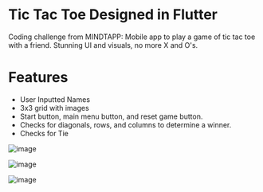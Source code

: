 # Tic Tac Toe Designed in Flutter
Coding challenge from MINDTAPP: Mobile app to play a game of tic tac toe with a friend. Stunning UI and visuals, no more X and O's. 

# Features
- User Inputted Names
- 3x3 grid with images
- Start button, main menu button, and reset game button.
- Checks for diagonals, rows, and columns to determine a winner.
- Checks for Tie


![image](https://user-images.githubusercontent.com/83481452/233810133-42993cf5-eef6-4b7e-86f0-2e456512dc5c.png)

![image](https://user-images.githubusercontent.com/83481452/233809496-c068006e-e014-40f0-9926-5f134a5c9027.png)

![image](https://user-images.githubusercontent.com/83481452/233809617-80bd71e0-b077-4eaf-9e3d-a1143866cc89.png)

